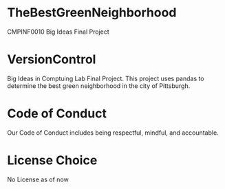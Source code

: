 # TheBestGreenNeighborhood
CMPINF0010 Big Ideas Final Project 
# VersionControl
Big Ideas in Comptuing Lab Final Project. This project uses pandas to determine the best green neighborhood in the city of Pittsburgh. 

# Code of Conduct
Our Code of Conduct includes being respectful, mindful, and accountable. 

# License Choice
No License as of now
